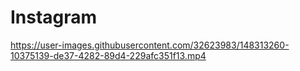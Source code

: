 # Instagram

https://user-images.githubusercontent.com/32623983/148313260-10375139-de37-4282-89d4-229afc351f13.mp4
